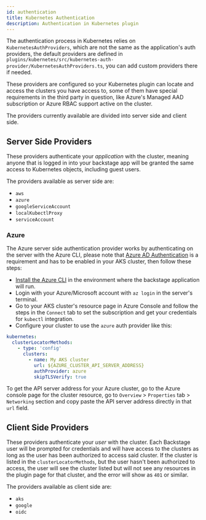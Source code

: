 ```yaml
---
id: authentication
title: Kubernetes Authentication
description: Authentication in Kubernetes plugin
---
```


The authentication process in Kubernetes relies on `KubernetesAuthProviders`, which are
not the same as the application's auth providers, the default providers are defined in
`plugins/kubernetes/src/kubernetes-auth-provider/KubernetesAuthProviders.ts`, you can
add custom providers there if needed.

These providers are configured so your Kubernetes plugin can locate and access the
clusters you have access to, some of them have special requirements in the third party in
question, like Azure's Managed AAD subscription or Azure RBAC support active on the cluster.

The providers currently available are divided into server side and client side.

## Server Side Providers

These providers authenticate your _application_ with the cluster, meaning anyone that is
logged in into your backstage app will be granted the same access to Kubernetes objects, including guest users.

The providers available as server side are:

- `aws`
- `azure`
- `googleServiceAccount`
- `localKubectlProxy`
- `serviceAccount`

### Azure

The Azure server side authentication provider works by authenticating on the server with
the Azure CLI, please note that [Azure AD Authentication][1] is a requirement and has to
be enabled in your AKS cluster, then follow these steps:

- [Install the Azure CLI][2] in the environment where the backstage application will run.
- Login with your Azure/Microsoft account with `az login` in the server's terminal.
- Go to your AKS cluster's resource page in Azure Console and follow the steps in the
  `Connect` tab to set the subscription and get your credentials for `kubectl` integration.
- Configure your cluster to use the `azure` auth provider like this:

```yaml
kubernetes:
  clusterLocatorMethods:
    - type: 'config'
      clusters:
        - name: My AKS cluster
          url: ${AZURE_CLUSTER_API_SERVER_ADDRESS}
          authProvider: azure
          skipTLSVerify: true
```

To get the API server address for your Azure cluster, go to the Azure console page for the
cluster resource, go to `Overview` > `Properties` tab > `Networking` section and copy paste
the API server address directly in that `url` field.

## Client Side Providers

These providers authenticate your _user_ with the cluster. Each Backstage user will be
prompted for credentials and will have access to the clusters as long as the user has been
authorized to access said cluster. If the cluster is listed in the `clusterLocatorMethods`,
but the user hasn't been authorized to access, the user will see the cluster listed but
will not see any resources in the plugin page for that cluster, and the error will show
as `401` or similar.

The providers available as client side are:

- `aks`
- `google`
- `oidc`

[1]: https://docs.microsoft.com/en-us/azure/aks/managed-aad
[2]: https://docs.microsoft.com/en-us/cli/azure/install-azure-cli?view=azure-cli-latest
